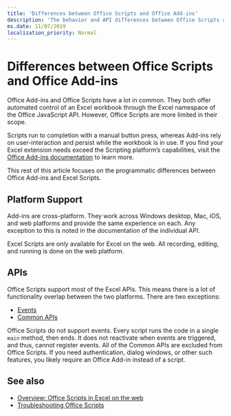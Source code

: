 ```yaml
---
title: 'Differences between Office Scripts and Office Add-ins'
description: 'The behavior and API differences between Office Scripts and Office Add-ins.'
ms.date: 11/07/2019
localization_priority: Normal
---
```


# Differences between Office Scripts and Office Add-ins

Office Add-ins and Office Scripts have a lot in common. They both offer automated control of an Excel workbook through the Excel namespace of the Office JavaScript API. However, Office Scripts are more limited in their scope.

Scripts run to completion with a manual button press, whereas Add-ins rely on user-interaction and persist while the workbook is in use. If you find your Excel extension needs exceed the Scripting platform’s capabilities, visit the [Office Add-ins documentation](/office/dev/add-ins) to learn more.

This rest of this article focuses on the programmatic differences between Office Add-ins and Excel Scripts.

## Platform Support

Add-ins are cross-platform. They work across Windows desktop, Mac, iOS, and web platforms and provide the same experience on each. Any exception to this is noted in the documentation of the individual API.

Excel Scripts are only available for Excel on the web. All recording, editing, and running is done on the web platform.

## APIs

Office Scripts support most of the Excel APIs. This means there is a lot of functionality overlap between the two platforms. There are two exceptions:

- [Events](/office/dev/add-ins/excel/excel-add-ins-events)
- [Common APIs](/javascript/api/office)

Office Scripts do not support events. Every script runs the code in a single `main` method, then ends. It does not reactivate when events are triggered, and thus, cannot register events.
All of the Common APIs are excluded from Office Scripts. If you need authentication, dialog windows, or other such features, you likely require an Office Add-in instead of a script.

## See also

- [Overview: Office Scripts in Excel on the web](../overview/overview.md)
- [Troubleshooting Office Scripts](../testing/troubleshooting.md)